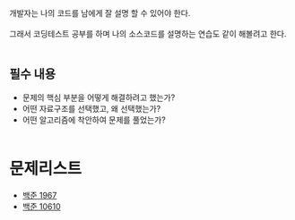 개발자는 나의 코드를 남에게 잘 설명 할 수 있어야 한다.  
<br>
그래서 코딩테스트 공부를 하며 나의 소스코드를 설명하는 연습도 같이 해볼려고 한다.  
<br>

## 필수 내용
* 문제의 핵심 부분을 어떻게 해결하려고 했는가?
* 어떤 자료구조를 선택했고, 왜 선택했는가?
* 어떤 알고리즘에 착안하여 문제를 풀었는가?
<br><br>

# 문제리스트
* [백준 1967](./Solve/Baekjoon1967)
* [백준 10610](Solve/Baekjoon10610.md)